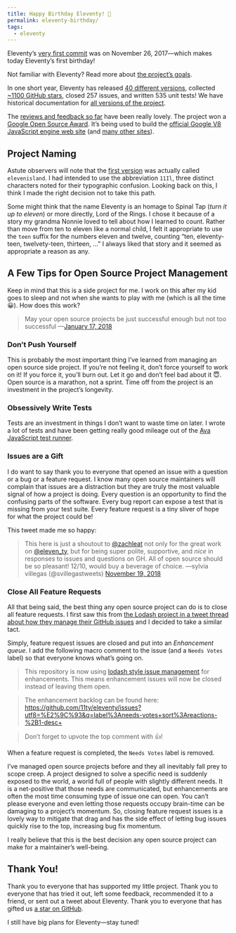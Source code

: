 ```yaml
---
title: Happy Birthday Eleventy! 🎉
permalink: eleventy-birthday/
tags:
  - eleventy
---
```


Eleventy’s [very first commit](https://github.com/11ty/eleventy/commit/00ad9192605d5d501de6aae193701c5a2297ef2c) was on November 26, 2017—which makes today Eleventy’s first birthday!

Not familiar with Eleventy? Read more about [the project’s goals](/web/introducing-eleventy/).

In one short year, Eleventy has released [40 different versions](https://www.11ty.io/docs/versions/), collected [~1100 GitHub stars](https://github.com/11ty/eleventy/stargazers), closed 257 issues, and written 535 unit tests! We have historical documentation for [all versions of the project](https://www.11ty.io/docs/versions/).

The [reviews and feedback so far](https://www.11ty.io/docs/testimonials/) have been really lovely. The project won a [Google Open Source Award](/web/eleventy-google-award/). It’s being used to build the [official Google V8 JavaScript engine web site](https://v8.dev/) (and [many other sites](https://www.11ty.io/docs/sites/)).

## Project Naming

Astute observers will note that the [first version](https://github.com/11ty/eleventy/commit/00ad9192605d5d501de6aae193701c5a2297ef2c) was actually called `elevenisland`. I had intended to use the abbreviation `11Il`, three distinct characters noted for their typographic confusion. Looking back on this, I think I made the right decision not to take this path.

Some might think that the name Eleventy is an homage to Spinal Tap (_turn it up to eleven_) or more directly, Lord of the Rings. I chose it because of a story my grandma Nonnie loved to tell about how I learned to count. Rather than move from ten to eleven like a normal child, I felt it appropriate to use the `teen` suffix for the numbers eleven and twelve, counting “ten, eleventy-teen, twelvety-teen, thirteen, …” I always liked that story and it seemed as appropriate a reason as any.

## A Few Tips for Open Source Project Management

Keep in mind that this is a side project for me. I work on this after my kid goes to sleep and not when she wants to play with me (which is all the time 😀). How does this work?

> May your open source projects be just successful enough but not too successful
> —[January 17, 2018](https://twitter.com/zachleat/status/953740453505052672)

### Don’t Push Yourself

This is probably the most important thing I’ve learned from managing an open source side project. If you’re not feeling it, don’t force yourself to work on it! If you force it, you’ll burn out. Let it go and don’t feel bad about it 😇. Open source is a marathon, not a sprint. Time off from the project is an investment in the project’s longevity.

### Obsessively Write Tests

Tests are an investment in things I don’t want to waste time on later. I wrote a lot of tests and have been getting really good mileage out of the [Ava JavaScript test runner](https://github.com/avajs).

### Issues are a Gift

I do want to say thank you to everyone that opened an issue with a question or a bug or a feature request. I know many open source maintainers will complain that issues are a distraction but they are truly the most valuable signal of how a project is doing. Every question is an opportunity to find the confusing parts of the software. Every bug report can expose a test that is missing from your test suite. Every feature request is a tiny sliver of hope for what the project could be!

This tweet made me so happy:

> This here is just a shoutout to <a href="https://twitter.com/zachleat">@zachleat</a> not only for the great work on <a href="https://twitter.com/eleven_ty">@eleven_ty</a>, but for being super polite, supportive, and *nice* in responses to issues and questions on GH. All of open source should be so pleasant! 12/10, would buy a beverage of choice.
> —sylvia villegas (@svillegastweets) [November 19, 2018](https://twitter.com/svillegastweets/status/1064561995142197248)


### Close All Feature Requests

All that being said, the best thing any open source project can do is to close all feature requests. I first saw this from [the Lodash project in a tweet thread about how they manage their GitHub issues](https://twitter.com/samselikoff/status/991395669016436736) and I decided to take a similar tact.

Simply, feature request issues are closed and put into an _Enhancement queue_. I add the following macro comment to the issue (and a `Needs Votes` label) so that everyone knows what’s going on.

> This repository is now using [lodash style issue management](https://twitter.com/samselikoff/status/991395669016436736) for enhancements. This means enhancement issues will now be closed instead of leaving them open.

> The enhancement backlog can be found here: https://github.com/11ty/eleventy/issues?utf8=%E2%9C%93&q=label%3Aneeds-votes+sort%3Areactions-%2B1-desc+

> Don’t forget to upvote the top comment with 👍!

When a feature request is completed, the `Needs Votes` label is removed.

I’ve managed open source projects before and they all inevitably fall prey to scope creep. A project designed to solve a specific need is suddenly exposed to the world, a world full of people with slightly different needs. It is a net-positive that those needs are communicated, but enhancements are often the most time consuming type of issue one can open. You can’t please everyone and even letting those requests occupy brain-time can be damaging to a project’s momentum. So, closing feature request issues is a lovely way to mitigate that drag and has the side effect of letting bug issues quickly rise to the top, increasing bug fix momentum.

I really believe that this is the best decision any open source project can make for a maintainer’s well-being.

## Thank You!

Thank you to everyone that has supported my little project. Thank you to everyone that has tried it out, left some feedback, recommended it to a friend, or sent out a tweet about Eleventy. Thank you to everyone that has gifted us [a star on GitHub](https://github.com/11ty/eleventy).

I still have big plans for Eleventy—stay tuned!
